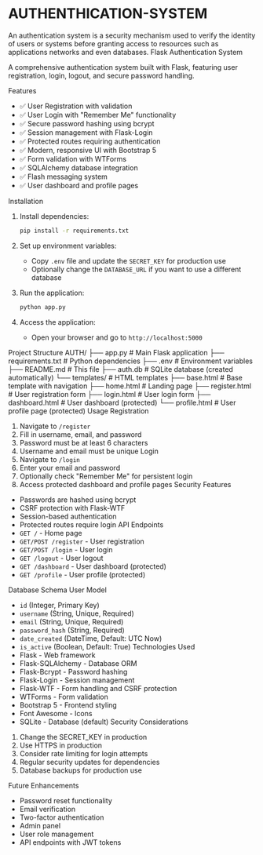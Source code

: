 # AUTHENTHICATION-SYSTEM
An authentication system is a security mechanism used to verify the identity of users or systems before granting access to resources such as applications networks and even databases.
 Flask Authentication System

A comprehensive authentication system built with Flask, featuring user registration, login, logout, and secure password handling.

Features

- ✅ User Registration with validation
- ✅ User Login with "Remember Me" functionality
- ✅ Secure password hashing using bcrypt
- ✅ Session management with Flask-Login
- ✅ Protected routes requiring authentication
- ✅ Modern, responsive UI with Bootstrap 5
- ✅ Form validation with WTForms
- ✅ SQLAlchemy database integration
- ✅ Flash messaging system
- ✅ User dashboard and profile pages

 Installation

1. Install dependencies:
   ```bash
   pip install -r requirements.txt
   ```

2. Set up environment variables:
   - Copy `.env` file and update the `SECRET_KEY` for production use
   - Optionally change the `DATABASE_URL` if you want to use a different database

3. Run the application:
   ```bash
   python app.py
   ```

4. Access the application:
   - Open your browser and go to `http://localhost:5000`

 Project Structure
AUTH/
├── app.py              # Main Flask application
├── requirements.txt    # Python dependencies
├── .env               # Environment variables
├── README.md          # This file
├── auth.db            # SQLite database (created automatically)
└── templates/         # HTML templates
    ├── base.html      # Base template with navigation
    ├── home.html      # Landing page
    ├── register.html  # User registration form
    ├── login.html     # User login form
    ├── dashboard.html # User dashboard (protected)
    └── profile.html   # User profile page (protected)
Usage
Registration
1. Navigate to `/register`
2. Fill in username, email, and password
3. Password must be at least 6 characters
4. Username and email must be unique
Login
1. Navigate to `/login`
2. Enter your email and password
3. Optionally check "Remember Me" for persistent login
4. Access protected dashboard and profile pages
Security Features
- Passwords are hashed using bcrypt
- CSRF protection with Flask-WTF
- Session-based authentication
- Protected routes require login
API Endpoints
- `GET /` - Home page
- `GET/POST /register` - User registration
- `GET/POST /login` - User login
- `GET /logout` - User logout
- `GET /dashboard` - User dashboard (protected)
- `GET /profile` - User profile (protected)

Database Schema
User Model
- `id` (Integer, Primary Key)
- `username` (String, Unique, Required)
- `email` (String, Unique, Required)
- `password_hash` (String, Required)
- `date_created` (DateTime, Default: UTC Now)
- `is_active` (Boolean, Default: True)
 Technologies Used
- Flask - Web framework
- Flask-SQLAlchemy - Database ORM
- Flask-Bcrypt - Password hashing
- Flask-Login - Session management
- Flask-WTF - Form handling and CSRF protection
- WTForms - Form validation
- Bootstrap 5 - Frontend styling
- Font Awesome - Icons
- SQLite - Database (default)
Security Considerations
1. Change the SECRET_KEY in production
2. Use HTTPS  in production
3. Consider rate limiting  for login attempts
4. Regular security updates   for dependencies
5. Database backups   for production use

 Future Enhancements
- Password reset functionality
- Email verification
- Two-factor authentication
- Admin panel
- User role management
- API endpoints with JWT tokens


